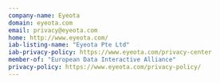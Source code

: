 ```yaml
---
company-name: Eyeota
domain: eyeota.com
email: privacy@eyeota.com
home: http://www.eyeota.com/
iab-listing-name: "Eyeota Pte Ltd"
iab-privacy-policy: https://www.eyeota.com/privacy-center
member-of: "European Data Interactive Alliance"
privacy-policy: https://www.eyeota.com/privacy-policy/
---
```




